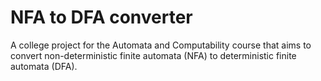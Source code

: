 # NFA to DFA converter
A college project for the Automata and Computability course that aims to convert non-deterministic finite automata (NFA) to deterministic finite automata (DFA).
